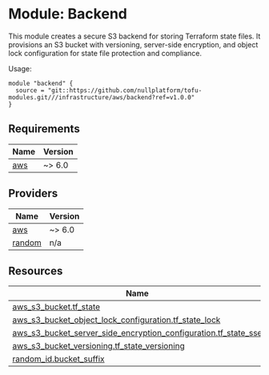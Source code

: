 # Module: Backend

This module creates a secure S3 backend for storing Terraform state files. It provisions an S3 bucket with versioning, server-side encryption, and object lock configuration for state file protection and compliance.

Usage:

```hcl
module "backend" {
  source = "git::https://github.com/nullplatform/tofu-modules.git///infrastructure/aws/backend?ref=v1.0.0"
}
```

<!-- BEGIN_TF_DOCS -->
## Requirements

| Name | Version |
|------|---------|
| <a name="requirement_aws"></a> [aws](#requirement\_aws) | ~> 6.0 |

## Providers

| Name | Version |
|------|---------|
| <a name="provider_aws"></a> [aws](#provider\_aws) | ~> 6.0 |
| <a name="provider_random"></a> [random](#provider\_random) | n/a |

## Resources

| Name | Type |
|------|------|
| [aws_s3_bucket.tf_state](https://registry.terraform.io/providers/hashicorp/aws/latest/docs/resources/s3_bucket) | resource |
| [aws_s3_bucket_object_lock_configuration.tf_state_lock](https://registry.terraform.io/providers/hashicorp/aws/latest/docs/resources/s3_bucket_object_lock_configuration) | resource |
| [aws_s3_bucket_server_side_encryption_configuration.tf_state_sse](https://registry.terraform.io/providers/hashicorp/aws/latest/docs/resources/s3_bucket_server_side_encryption_configuration) | resource |
| [aws_s3_bucket_versioning.tf_state_versioning](https://registry.terraform.io/providers/hashicorp/aws/latest/docs/resources/s3_bucket_versioning) | resource |
| [random_id.bucket_suffix](https://registry.terraform.io/providers/hashicorp/random/latest/docs/resources/id) | resource |
<!-- END_TF_DOCS -->